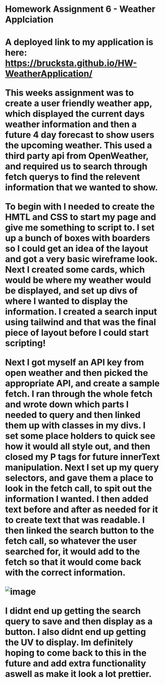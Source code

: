 <h1>Homework Assignment 6 - Weather Applciation<h1>
  
A deployed link to my application is here: https://brucksta.github.io/HW-WeatherApplication/
  
 This weeks assignment was to create a user friendly weather app, which displayed the current days weather information and then a future 4 day forecast to show users the upcoming weather. This used a third party api from OpenWeather, and required us to search through fetch querys to find the relevent information that we wanted to show.
 
To begin with I needed to create the HMTL and CSS to start my page and give me something to script to. I set up a bunch of boxes with boarders so I could get an idea of the layout and got a very basic wireframe look. Next I created some cards, which would be where my weather would be displayed, and set up divs of where I wanted to display the information.
I created a search input using tailwind and that was the final piece of layout before I could start scripting!

Next I got myself an API key from open weather and then picked the appropriate API, and create a sample fetch. 
I ran through the whole fetch and wrote down which parts I needed to query and then linked them up with classes in my divs.
I set some place holders to quick see how it would all style out, and then closed my P tags for future innerText manipulation.
Next I set up my query selectors, and gave them a place to look in the fetch call, to spit out the information I wanted. I then added text before and after as needed for it to create text that was readable.
I then linked the search button to the fetch call, so whatever the user searched for, it would add to the fetch so that it would come back with the correct information.

![image](https://user-images.githubusercontent.com/78789156/114557925-525a7c80-9ca9-11eb-98a4-001fcb85a5df.png)

I didnt end up getting the search query to save and then display as a button.
I also didnt end up getting the UV to display.
Im definitely hoping to come back to this in the future and add extra functionality aswell as make it look a lot prettier.
